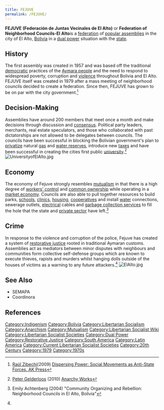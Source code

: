 ```yaml
---
title: FEJUVE
permalink: /FEJUVE/
---
```


**FEJUVE (Federación de Juntas Vecinales de El Alto)** or **Federation
of Neighborhood Councils-El Alto**is a
[federation](Confederation "wikilink") of [popular
assemblies](Democratic_Assembly "wikilink") in the city of El Alto,
[Bolivia](Plurinational_State_of_Bolivia "wikilink") in a [dual
power](Dual_Power "wikilink") situation with the
[state](State_(Polity) "wikilink").

## History

The first assembly was created in 1957 and was based off the traditional
[democratic](Democracy "wikilink") practices of the [Aymara
people](Aymaran_People "wikilink") and the need to respond to widespread
poverty, corruption and [violence](violence "wikilink") throughout
Bolivia and El Alto. FEJUVE itself was created in 1979 after a mass
meeting of neighborhood councils decided to create a federation. Since
then, FEJUVE has grown to be on par with the city government.[^1]

## Decision-Making

Assemblies have around 200 members that meet once a month and make
decisions through discussion and [consensus](consensus "wikilink").
Political party leaders, merchants, real estate speculators, and those
who collaborated with past dictatorships are not allowed to be delegates
between councils. The councils have been successful in blocking the
Bolivian government's plan to [privatize](Privatization "wikilink")
natural [gas](Gas_War_(Bolivia) "wikilink") and [water
reserves](Water_War_(Bolivia) "wikilink"), introduce new
[taxes](Taxation "wikilink") and have been successful in creating the
cities first public [university](university "wikilink").[^2]
![](UniversityofElAlto.jpg "UniversityofElAlto.jpg")

## Economy

The economy of Fejuve strongly resembles
[mutualism](mutualism "wikilink") in that there is a high degree of
[workers' control](Workers'_Self-Management "wikilink") and [common
ownership](Commons "wikilink") while operating in a [market
economy](Market_Economy "wikilink"). Councils are also able to pull
together resources to build parks, [schools](Education "wikilink"),
[clinics](Healthcare "wikilink"), [housing](housing "wikilink"),
[cooperatives](cooperatives "wikilink") and install
[water](water "wikilink") connections, sewerage outlets,
[electrical](Electricity "wikilink") cables and [garbage collection
services](Waste "wikilink") to fill the hole that the state and [private
sector](Capitalism "wikilink") have left.[^3]

## Crime

In response to the violence and corruption of the police, Fejuve has
created a system of [restorative
justice](Restorative_Justice "wikilink") rooted in traditional Aymaran
customs. Assemblies act as mediators between minor disputes with
neighbours and communities form collective self-defense groups which are
known to execute thieves, rapists and murders whilst hanging dolls
outside of the houses of victims as a warning to any future
attackers.[^4] ![](ElAlto.jpg "ElAlto.jpg")

## See Also

- SEMAPA
- Coordinora

## References

<references />

[Category:Indigenism](Category:Indigenism "wikilink")
[Category:Bolivia](Category:Bolivia "wikilink") [Category:Libertarian
Socialism](Category:Libertarian_Socialism "wikilink")
[Category:Anarchism](Category:Anarchism "wikilink")
[Category:Mutualism](Category:Mutualism "wikilink")
[Category:Libertarian Socialist
Wiki](Category:Libertarian_Socialist_Wiki "wikilink")
[Category:Libertarian Socialist
Societies](Category:Libertarian_Socialist_Societies "wikilink")
[Category:Dual Power](Category:Dual_Power "wikilink")
[Category:Restorative Justice](Category:Restorative_Justice "wikilink")
[Category:South America](Category:South_America "wikilink")
[Category:Latin America](Category:Latin_America "wikilink")
[Category:Current Libertarian Socialist
Societies](Category:Current_Libertarian_Socialist_Societies "wikilink")
[Category:20th Century](Category:20th_Century "wikilink")
[Category:1979](Category:1979 "wikilink")
[Category:1970s](Category:1970s "wikilink")

[^1]: [Raúl Zibechi](Raúl_Zibechi "wikilink")(2009) [Dispersing Power:
    Social Movements as Anti-State Forces. AK
    Press](Dispersing_Power:_Social_Movements_as_Anti-State_Forces._AK_Press "wikilink")

[^2]: [Peter Gelderloos](Peter_Gelderloos "wikilink") (2010) [Anarchy
    Works](Anarchy_Works "wikilink")

[^3]: Emily Achtenberg (2004) "Community Organizing and Rebellion:
    Neighborhood Councils in El Alto, Bolivia"

[^4]: